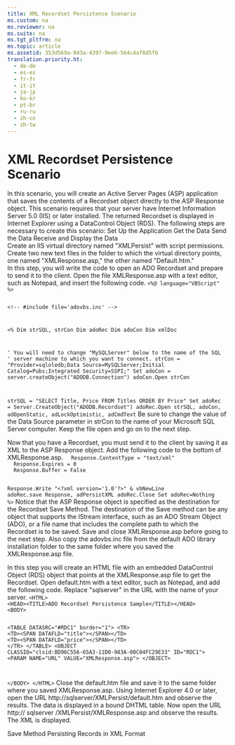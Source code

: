 ```yaml
---
title: XML Recordset Persistence Scenario
ms.custom: na
ms.reviewer: na
ms.suite: na
ms.tgt_pltfrm: na
ms.topic: article
ms.assetid: 353d569a-043a-4397-9ee6-564c4af8d5f6
translation.priority.ht: 
  - de-de
  - es-es
  - fr-fr
  - it-it
  - ja-jp
  - ko-kr
  - pt-br
  - ru-ru
  - zh-cn
  - zh-tw
---
```

# XML Recordset Persistence Scenario
<?xml version="1.0" encoding="utf-8"?>
<developerConceptualDocument xmlns="http://ddue.schemas.microsoft.com/authoring/2003/5" xmlns:xlink="http://www.w3.org/1999/xlink" xmlns:xsi="http://www.w3.org/2001/XMLSchema-instance" xsi:schemaLocation="http://ddue.schemas.microsoft.com/authoring/2003/5 http://dduestorage.blob.core.windows.net/ddueschema/developer.xsd">
  <introduction>
    <para>In this scenario, you will create an Active Server Pages (ASP) application that saves the contents of a Recordset object directly to the ASP Response object.</para>
    <alert class="note">
      <para>This scenario requires that your server have Internet Information Server 5.0 (IIS) or later installed.</para>
    </alert>
    <para>The returned Recordset is displayed in Internet Explorer using a <link xlink:href="d85ea4fc-451c-436e-97b8-58f92b149dd0">DataControl Object (RDS)</link>.</para>
    <para>The following steps are necessary to create this scenario: </para>
    <list class="bullet">
      <listItem>
        <para>Set Up the Application </para>
      </listItem>
      <listItem>
        <para>Get the Data </para>
      </listItem>
      <listItem>
        <para>Send the Data </para>
      </listItem>
      <listItem>
        <para>Receive and Display the Data </para>
      </listItem>
    </list>
  </introduction>
  <section>
    <title>Step 1: Set Up the Application</title>
    <content>
      <para>Create an IIS virtual directory named "XMLPersist" with script permissions. Create two new text files in the folder to which the virtual directory points, one named "XMLResponse.asp," the other named "Default.htm."</para>
    </content>
  </section>
  <section>
    <title>Step 2: Get the Data</title>
    <content>
      <para>In this step, you will write the code to open an ADO Recordset and prepare to send it to the client. Open the file XMLResponse.asp with a text editor, such as Notepad, and insert the following code.</para>
      <code>&lt;%@ language="VBScript" %&gt;

&lt;!-- #include file='adovbs.inc' --&gt;

&lt;%
  Dim strSQL, strCon
  Dim adoRec 
  Dim adoCon 
  Dim xmlDoc 

  ' You will need to change "MySQLServer" below to the name of the SQL 
  ' server machine to which you want to connect.
  strCon = "Provider=sqloledb;Data Source=MySQLServer;Initial Catalog=Pubs;Integrated Security=SSPI;"
  Set adoCon = server.createObject("ADODB.Connection")
  adoCon.Open strCon

  strSQL = "SELECT Title, Price FROM Titles ORDER BY Price"
  Set adoRec = Server.CreateObject("ADODB.Recordset")
  adoRec.Open strSQL, adoCon, adOpenStatic, adLockOptimistic, adCmdText</code>
      <para>Be sure to change the value of the<codeInline> Data Source </codeInline>parameter in<codeInline> strCon </codeInline>to the name of your Microsoft SQL Server computer. </para>
      <para>Keep the file open and go on to the next step.</para>
    </content>
  </section>
  <section>
    <title>Step 3: Send the Data</title>
    <content>
      <para>Now that you have a Recordset, you must send it to the client by saving it as XML to the ASP Response object. Add the following code to the bottom of XMLResponse.asp.</para>
      <code>  Response.ContentType = "text/xml"
  Response.Expires = 0
  Response.Buffer = False


  Response.Write "&lt;?xml version='1.0'?&gt;" &amp; vbNewLine
  adoRec.save Response, adPersistXML
  adoRec.Close
  Set adoRec=Nothing
%&gt;</code>
      <para>Notice that the ASP Response object is specified as the destination for the Recordset <link xlink:href="ed3d9678-5c28-4e61-8bb3-7dfb66d99cf5">Save Method</link>. The destination of the Save method can be any object that supports the IStream interface, such as an ADO <link xlink:href="0514531f-009d-4519-abc3-d727014a39f1">Stream Object (ADO)</link>, or a file name that includes the complete path to which the Recordset is to be saved.</para>
      <para>Save and close XMLResponse.asp before going to the next step. Also copy the adovbs.inc file from the default ADO library installation folder to the same folder where you saved the XMLResponse.asp file.</para>
    </content>
  </section>
  <section>
    <title>Step 4: Receive and Display the Data</title>
    <content>
      <para>In this step you will create an HTML file with an embedded <link xlink:href="d85ea4fc-451c-436e-97b8-58f92b149dd0">DataControl Object (RDS)</link> object that points at the XMLResponse.asp file to get the Recordset. Open default.htm with a text editor, such as Notepad, and add the following code. Replace "sqlserver" in the URL with the name of your server.</para>
      <code>&lt;HTML&gt;
&lt;HEAD&gt;&lt;TITLE&gt;ADO Recordset Persistence Sample&lt;/TITLE&gt;&lt;/HEAD&gt;
&lt;BODY&gt;

&lt;TABLE DATASRC="#RDC1" border="1"&gt;
  &lt;TR&gt;
&lt;TD&gt;&lt;SPAN DATAFLD="title"&gt;&lt;/SPAN&gt;&lt;/TD&gt;
&lt;TD&gt;&lt;SPAN DATAFLD="price"&gt;&lt;/SPAN&gt;&lt;/TD&gt;
  &lt;/TR&gt;
&lt;/TABLE&gt;
&lt;OBJECT CLASSID="clsid:BD96C556-65A3-11D0-983A-00C04FC29E33" ID="RDC1"&gt;
   &lt;PARAM NAME="URL" VALUE="XMLResponse.asp"&gt;
&lt;/OBJECT&gt;

&lt;/BODY&gt;
&lt;/HTML&gt;</code>
      <para>Close the default.htm file and save it to the same folder where you saved XMLResponse.asp. Using Internet Explorer 4.0 or later, open the URL http://<placeholder>sqlserver</placeholder>/XMLPersist/default.htm and observe the results. The data is displayed in a bound DHTML table. Now open the URL http://<placeholder> sqlserver</placeholder> /XMLPersist/XMLResponse.asp and observe the results. The XML is displayed.</para>
    </content>
  </section>
  <relatedTopics>
<link xlink:href="ed3d9678-5c28-4e61-8bb3-7dfb66d99cf5">Save Method</link>
<link xlink:href="f3113ec4-ae31-428f-89c6-bc1024f128ea">Persisting Records in XML Format</link>
</relatedTopics>
</developerConceptualDocument>